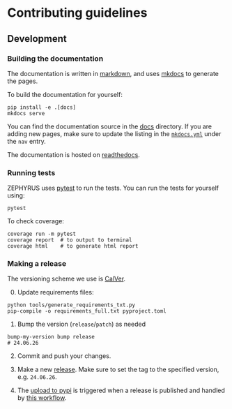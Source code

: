 # Contributing guidelines

## Development

### Building the documentation

The documentation is written in [markdown](https://www.markdownguide.org/basic-syntax/), and uses [mkdocs](https://www.mkdocs.org/) to generate the pages.

To build the documentation for yourself:

```console
pip install -e .[docs]
mkdocs serve
```

You can find the documentation source in the [docs](https://github.com/FormingWorlds/ZEPHYRUS/tree/main/docs) directory.
If you are adding new pages, make sure to update the listing in the [`mkdocs.yml`](https://github.com/FormingWorlds/ZEPHYRUS/blob/main/mkdocs.yml) under the `nav` entry.

The documentation is hosted on [readthedocs](https://fwl-zephyrus.readthedocs.io).

### Running tests

ZEPHYRUS uses [pytest](https://docs.pytest.org/en/latest/) to run the tests. You can run the tests for yourself using:

```console
pytest
```

To check coverage:

```console
coverage run -m pytest
coverage report  # to output to terminal
coverage html    # to generate html report
```


### Making a release

The versioning scheme we use is [CalVer](https://calver.org/).

0. Update requirements files:

```console
python tools/generate_requirements_txt.py
pip-compile -o requirements_full.txt pyproject.toml
```

1. Bump the version (`release`/`patch`) as needed

```console
bump-my-version bump release
# 24.06.26
```

2. Commit and push your changes.

3. Make a new [release](https://github.com/FormingWorlds/ZEPHYRUS/releases). Make sure to set the tag to the specified version, e.g. `24.06.26`.

4. The [upload to pypi](https://pypi.org/project/fwl-zephyrus) is triggered when a release is published and handled by [this workflow](https://github.com/FormingWorlds/ZEPHYRUS/actions/workflows/publish.yaml).
